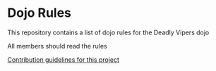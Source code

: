 Dojo Rules
==========

This repository contains a list of dojo rules for the Deadly Vipers dojo

All members should read the rules

[Contribution guidelines for this project](https://github.com/deadlyvipers)
